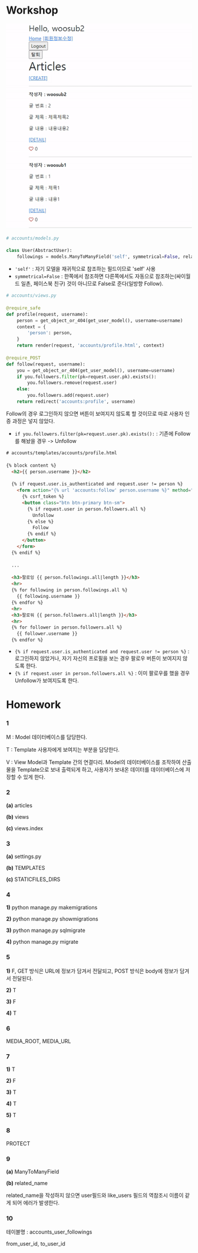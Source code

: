 # Workshop

![ezgif.com-gif-maker](django_15_homework.assets/ezgif.com-gif-maker.gif)

```python
# accounts/models.py

class User(AbstractUser):
    followings = models.ManyToManyField('self', symmetrical=False, related_name='followers')
```

- `'self'` : 자기 모델을 재귀적으로 참조하는 필드이므로 'self' 사용
- `symmetrical=False` : 한쪽에서 참조하면 다른쪽에서도 자동으로 참조하는(싸이월드 일촌, 페이스북 친구) 것이 아니므로 False로 준다(일방향 Follow).

```python
# accounts/views.py

@require_safe
def profile(request, username):
    person = get_object_or_404(get_user_model(), username=username)
    context = {
        'person': person,
    }
    return render(request, 'accounts/profile.html', context)

@require_POST
def follow(request, username):
    you = get_object_or_404(get_user_model(), username=username)
    if you.followers.filter(pk=request.user.pk).exists():
        you.followers.remove(request.user)
    else:
        you.followers.add(request.user)
    return redirect('accounts:profile', username)
```

Follow의 경우 로그인하지 않으면 버튼이 보여지지 않도록 할 것이므로 따로 사용자 인증 과정은 넣지 않았다.

- `if you.followers.filter(pk=request.user.pk).exists():` : 기존에 Follow를 해놨을 경우 -> Unfollow

```html
# accounts/templates/accounts/profile.html

{% block content %}
  <h2>{{ person.username }}</h2>
  
  {% if request.user.is_authenticated and request.user != person %}
    <form action="{% url 'accounts:follow' person.username %}" method="POST">
      {% csrf_token %}
      <button class="btn btn-primary btn-sm">
        {% if request.user in person.followers.all %}
          Unfollow
        {% else %}
          Follow
        {% endif %}
      </button>
    </form>
  {% endif %}
  
  ...

  <h3>팔로잉 {{ person.followings.all|length }}</h3>
  <hr>
  {% for following in person.followings.all %}
    {{ following.username }}
  {% endfor %}
  <hr>
  <h3>팔로워 {{ person.followers.all|length }}</h3>
  <hr>
  {% for follower in person.followers.all %}
    {{ follower.username }}
  {% endfor %}
```

- `{% if request.user.is_authenticated and request.user != person %}` : 로그인하지 않았거나, 자기 자신의 프로필을 보는 경우 팔로우 버튼이 보여지지 않도록 한다.
- `{% if request.user in person.followers.all %}` : 이미 팔로우를 했을 경우 Unfollow가 보여지도록 한다.



# Homework

### 1

M : Model
데이터베이스를 담당한다.

T : Template
사용자에게 보여지는 부분을 담당한다.

V : View
Model과 Template 간의 연결다리.
Model의 데이터베이스를 조작하여 산출물을 Template으로 보내 출력되게 하고,
사용자가 보내온 데이터를 데이터베이스에 저장할 수 있게 한다.

### 2

**(a)** articles

**(b)** views

**(c)** views.index

### 3

**(a)** settings.py

**(b)** TEMPLATES

**(c)** STATICFILES_DIRS

### 4

**1)** python manage.py makemigrations

**2)** python manage.py showmigrations

**3)** python manage.py sqlmigrate

**4)** python manage.py migrate

### 5

**1)** F, GET 방식은 URL에 정보가 담겨서 전달되고, POST 방식은 body에 정보가 담겨서 전달된다.

**2)** T

**3)** F

**4)** T

### 6

MEDIA_ROOT, MEDIA_URL

### 7

**1)** T

**2)** F

**3)** T

**4)** T

**5)** T

### 8

PROTECT

### 9

**(a)** ManyToManyField

**(b)** related_name

related_name을 작성하지 않으면 user필드와 like_users 필드의 역참조시 이름이 같게 되어 에러가 발생한다.

### 10

테이블명 : accounts_user_followings

from_user_id, to_user_id